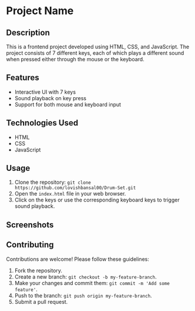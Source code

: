# Project Name

## Description
This is a frontend project developed using HTML, CSS, and JavaScript. The project consists of 7 different keys, each of which plays a different sound when pressed either through the mouse or the keyboard.

## Features
- Interactive UI with 7 keys
- Sound playback on key press
- Support for both mouse and keyboard input

## Technologies Used
- HTML
- CSS
- JavaScript

## Usage
1. Clone the repository: `git clone https://github.com/lovishbansal00/Drum-Set.git`
2. Open the `index.html` file in your web browser.
3. Click on the keys or use the corresponding keyboard keys to trigger sound playback.

## Screenshots
<!-- ![Screenshot 1](/screenshots/screenshot1.png) -->
<!-- ![Screenshot 2](/screenshots/screenshot2.png) -->

## Contributing
Contributions are welcome! Please follow these guidelines:
1. Fork the repository.
2. Create a new branch: `git checkout -b my-feature-branch`.
3. Make your changes and commit them: `git commit -m 'Add some feature'`.
4. Push to the branch: `git push origin my-feature-branch`.
5. Submit a pull request.
